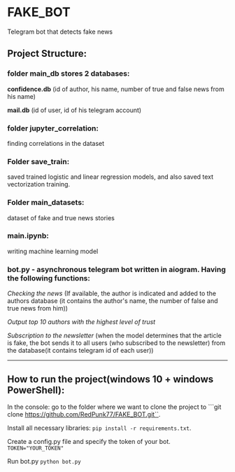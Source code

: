 # FAKE_BOT
Telegram bot that detects fake news

## Project Structure:
### folder main_db stores 2 databases:
__confidence.db__ (id of author, his name, number of true and false news from his name)

__mail.db__ (id of user, id of his telegram account)
### folder jupyter_correlation:
 finding correlations in the dataset
### Folder save_train:
 saved trained logistic and linear regression models, and also saved text vectorization training.
### Folder main_datasets: 
 dataset of fake and true news stories
 
### main.ipynb:
writing machine learning model
### bot.py - asynchronous telegram bot written in aiogram. Having the following functions:
*Checking the news* (If available, the author is indicated and added to the authors database (it contains the author's name, the number of false and true news from him))

*Output top 10 authors with the highest level of trust*

*Subscription to the newsletter* (when the model determines that the article is fake, the bot sends it to all users (who subscribed to the newsletter) from the database(it contains telegram id of each user))

***
## How to run the project(windows 10 + windows PowerShell):

In the console: go to the folder where we want to clone the project to
```git clone https://github.com/RedPunk77/FAKE_BOT.git``.

Install all necessary libraries:
```pip install -r requirements.txt```.

Create a config.py file and specify the token of your bot.
```TOKEN="YOUR_TOKEN"```

Run bot.py
```python bot.py```
